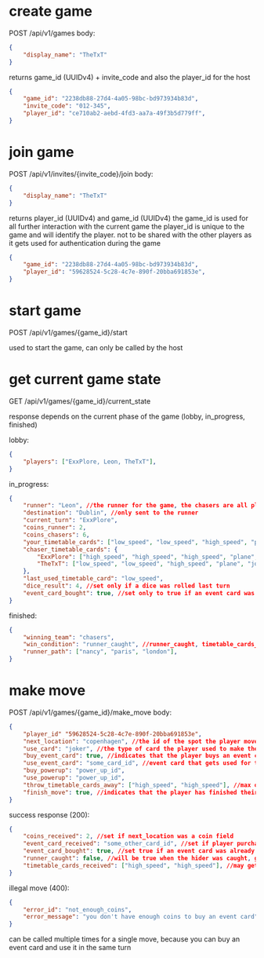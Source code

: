 # create game
POST /api/v1/games
body:
```json
{
	"display_name": "TheTxT"
}
```

returns game_id (UUIDv4) + invite_code and also the player_id for the host

```json
{
	"game_id": "2238db88-27d4-4a05-98bc-bd973934b83d",
	"invite_code": "012-345",
	"player_id": "ce710ab2-aebd-4fd3-aa7a-49f3b5d779ff",
}
```

# join game
POST /api/v1/invites/{invite_code}/join
body:
```json
{
	"display_name": "TheTxT"
}
```

returns player_id (UUIDv4) and game_id (UUIDv4)
the game_id is used for all further interaction with the current game
the player_id is unique to the game and will identify the player. not to be shared with the other players as it gets used for authentication during the game
```json
{
	"game_id": "2238db88-27d4-4a05-98bc-bd973934b83d",
	"player_id": "59628524-5c28-4c7e-890f-20bba691853e",
}
```

# start game
POST /api/v1/games/{game_id}/start

used to start the game, can only be called by the host

# get current game state
GET /api/v1/games/{game_id}/current_state

response depends on the current phase of the game (lobby, in_progress, finished)

lobby:
```json
{
	"players": ["ExxPlore, Leon, TheTxT"],
}
```

in_progress:
```json
{
	"runner": "Leon", //the runner for the game, the chasers are all players that are not the runner
	"destination": "Dublin", //only sent to the runner
	"current_turn": "ExxPlore",
	"coins_runner": 2,
	"coins_chasers": 6,
	"your_timetable_cards": ["low_speed", "low_speed", "high_speed", "plane", "joker"],
	"chaser_timetable_cards": {
		"ExxPlore": ["high_speed", "high_speed", "high_speed", "plane", "joker"],
		"TheTxT": ["low_speed", "low_speed", "high_speed", "plane", "joker"],
	},
	"last_used_timetable_card": "low_speed",
	"dice_result": 4, //set only if a dice was rolled last turn
	"event_card_bought": true, //set only to true if an event card was bought last turn
}
```

finished:
```json
{
	"winning_team": "chasers",
	"win_condition": "runner_caught", //runner_caught, timetable_cards_ran_out, reached_destination
	"runner_path": ["nancy", "paris", "london"],
}
```

# make move
POST /api/v1/games/{game_id}/make_move
body:
```json
{
	"player_id" "59628524-5c28-4c7e-890f-20bba691853e",
	"next_location": "copenhagen", //the id of the spot the player moves to
	"use_card": "joker", //the type of card the player used to make the turn
	"buy_event_card": true, //indicates that the player buys an event card
	"use_event_card": "some_card_id", //event card that gets used for the turn
	"buy_powerup": "power_up_id",
	"use_powerup": "power_up_id",
	"throw_timetable_cards_away": ["high_speed", "high_speed"], //max of two per round 
	"finish_move": true, //indicates that the player has finished their turn
}
```

success response (200):
```json
{
	"coins_received": 2, //set if next_location was a coin field
	"event_card_received": "some_other_card_id", //set if player purchased an event card
	"event_card_bought": true, //set true if an event card was already purchased during the current turn, cant buy multiple in a single turn
	"runner_caught": false, //will be true when the hider was caught, gets only sent when finish_move was true
	"timetable_cards_received": ["high_speed", "high_speed"], //may get up to two timetable cards 
}
```

illegal move (400):
```json
{
	"error_id": "not_enough_coins",
	"error_message": "you don't have enough coins to buy an event card",
}
```

can be called multiple times for a single move, because you can buy an event card and use it in the same turn
